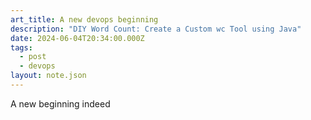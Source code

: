```yaml
---
art_title: A new devops beginning
description: "DIY Word Count: Create a Custom wc Tool using Java"
date: 2024-06-04T20:34:00.000Z
tags:
  - post
  - devops
layout: note.json
---
```

A new beginning indeed
